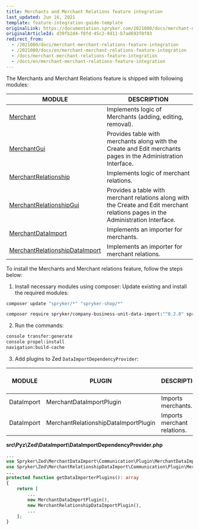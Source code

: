```yaml
---
title: Merchants and Merchant Relations feature integration
last_updated: Jun 16, 2021
template: feature-integration-guide-template
originalLink: https://documentation.spryker.com/2021080/docs/merchant-merchant-relations-feature-integration
originalArticleId: d39fb2d4-f0fd-45c2-9d11-b7ad693f0f03
redirect_from:
  - /2021080/docs/merchant-merchant-relations-feature-integration
  - /2021080/docs/en/merchant-merchant-relations-feature-integration
  - /docs/merchant-merchant-relations-feature-integration
  - /docs/en/merchant-merchant-relations-feature-integration
---
```


The Merchants and Merchant Relations feature is shipped with following modules:

| MODULE | DESCRIPTION |
| --- | --- |
| [Merchant](https://github.com/spryker/merchant) | Implements logic of Merchants (adding, editing, removal). |
| [MerchantGui](https://github.com/spryker/merchant-gui) | Provides table with merchants along with the Create and Edit merchants pages in the Administration Interface. |
| [MerchantRelationship](https://github.com/spryker/merchant-relationship) | Implements logic of merchant relations. |
| [MerchantRelationshipGui](https://github.com/spryker/merchant-relationship-gui) | Provides a table with merchant relations along with the Create and Edit merchant relations pages in the Administration Interface. |
| [MerchantDataImport](https://github.com/spryker/merchant-data-import) | Implements an importer for merchants. |
| [MerchantRelationshipDataImport](https://github.com/spryker/merchant-relationship-data-import) | Implements an importer for merchant relations. |

To install the Merchants and Merchant relations feature, follow the steps below:

1. Install necessary modules using composer:
Update existing and install the required modules:

```bash
composer update "spryker/*" "spryker-shop/*"
```

```bash
composer require spryker/company-business-unit-data-import:"^0.2.0" spryker/merchant:"^1.0.0" spryker/merchant-data-import:"^0.1.0" spryker/merchant-gui:"^1.0.0" spryker/merchant-relationship:"^1.0.0" spryker/merchant-relationship-data-import:"^0.1.0" spryker/merchant-relationship-gui:"^1.0.0" --update-with-dependencies
```

2. Run the commands:

```bash
console transfer:generate
console propel:install
navigation:build-cache
```

3. Add plugins to Zed `DataImportDependencyProvider`:

| MODULE | PLUGIN | DESCRIPTION | METHOD IN DEPENDENCY PROVIDER |
| --- | --- | --- | --- |
| DataImport | MerchantDataImportPlugin | Imports merchants. | getDataImporterPlugins |
| DataImport | MerchantRelationshipDataImportPlugin | Imports merchant relations. | getDataImporterPlugins |

**src\Pyz\Zed\DataImport\DataImportDependencyProvider.php**

```php
...
use Spryker\Zed\MerchantDataImport\Communication\Plugin\MerchantDataImportPlugin;
use Spryker\Zed\MerchantRelationshipDataImport\Communication\Plugin\MerchantRelationshipDataImportPlugin;
...									
protected function getDataImporterPlugins(): array
{
    return [
        ...
        new MerchantDataImportPlugin(),
        new MerchantRelationshipDataImportPlugin(),
		...
    ];
}
```
